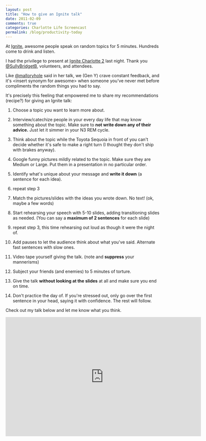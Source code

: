 ```yaml
---
layout: post
title: "How to give an Ignite talk"
date: 2011-02-09
comments: true
categories: Charlotte Life Screencast
permalink: /blog/productivity-today
---
```


At <a target="_blank" href="http://ignite.oreilly.com/">Ignite</a>, awesome people speak on random topics for 5 minutes. Hundreds come to drink and listen.

I had the privilege to present at <a target="_blank" href="http://www.ignitecharlotte.org/">Ignite Charlotte 2</a> last night. Thank you <a href="http://twitter.com/#!/SullyBridgetB" target="_blank">@SullyBridgetB</a>, volunteers, and attendees. 

Like <a target="_blank" href="http://twitter.com/#!/malloryhole">@malloryhole</a> said in her talk, we (Gen Y) crave constant feedback, and it's \<insert synonym for awesome\> when someone you've never met before compliments the random things you had to say.

It's precisely this feeling that empowered me to share my recommendations (recipe?) for giving an Ignite talk:


1. Choose a topic you want to learn more about.

2. Interview/catechize people in your every day life that may know something about the topic. Make sure to <strong>not write down any of their advice.</strong> Just let it simmer in your N3 REM cycle. 

3. Think about the topic while the Toyota Sequoia in front of you can't decide whether it's safe to make a right turn (I thought they don't ship with brakes anyway).

4. Google funny pictures mildly related to the topic. Make sure they are Medium or Large. Put them in a presentation in no particular order.

5. Identify what's unique about your message and <strong>write it down</strong> (a sentence for each idea).

6. repeat step 3

7. Match the pictures/slides with the ideas you wrote down. No text! (ok, maybe a few words)

8. Start rehearsing your speech with 5-10 slides, adding transitioning slides as needed. (You can say a <strong>maximum of 2 sentences</strong> for each slide)

9. repeat step 3, this time rehearsing out loud as though it were the night of.

10. Add pauses to let the audience think about what you've said. Alternate fast sentences with slow ones.

11. Video tape yourself giving the talk. (note and <strong>suppress</strong> your mannerisms)

12. Subject your friends (and enemies) to 5 minutes of torture.

13. Give the talk <strong>without looking at the slides</strong> at all and make sure you end on time.

14. Don't practice the day of. If you're stressed out, only go over the first sentence in your head, saying it with confidence. The rest will follow.

Check out my talk below and let me know what you think.

<center><iframe title="YouTube video player" width="640" height="390" src="http://www.youtube.com/embed/cXDSbGWQFKU" frameborder="0" allowfullscreen></iframe></center>

